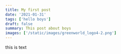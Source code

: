 ```yaml
---
title: My first post
date: '2021-01-31'
tags: ['hello boys']
draft: false
summary: This post about boys 
images: ['/static/images/greenworld_logo4-2.png']
---
```


this is text 

